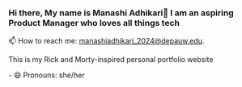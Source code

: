 ### Hi there, My name is Manashi Adhikari👋 I am an aspiring Product Manager who loves all things tech
📫 How to reach me: manashiadhikari_2024@depauw.edu.
<p>This is my Rick and Morty-inspired personal portfolio website </p>
- 😄 Pronouns: she/her
<!--
**adhik2024/adhik2024** is a ✨ _special_ ✨ repository because its `README.md` (this file) appears on your GitHub profile.

Here are some ideas to get you started:

- 🔭 I’m currently working on ...
- 🌱 I’m currently learning ...
- 👯 I’m looking to collaborate on ...
- 🤔 I’m looking for help with ...
- 💬 Ask me about ...
- 

- ⚡ Fun fact: ...
-->
